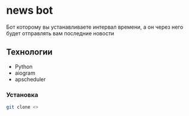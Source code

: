 # news bot 

Бот которому вы устанавливаете интервал времени, а он через него будет отправлять вам последние новости

## Технологии
- Python
- aiogram
- apscheduler

### Установка
``` bash
git clone <>